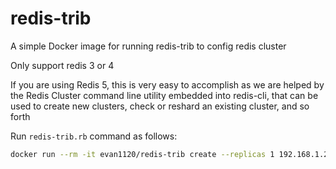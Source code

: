 # redis-trib

A simple Docker image for running redis-trib to config redis cluster

Only support redis 3 or 4

If you are using Redis 5, this is very easy to accomplish as we are helped by the Redis Cluster command line utility embedded into redis-cli, that can be used to create new clusters, check or reshard an existing cluster, and so forth

Run `redis-trib.rb` command as follows:

``` bash
docker run --rm -it evan1120/redis-trib create --replicas 1 192.168.1.21:7001 192.168.1.22:7002 192.168.1.23:7003 192.168.1.24:7004 192.168.1.25:7005 192.168.1.26:7006
```
